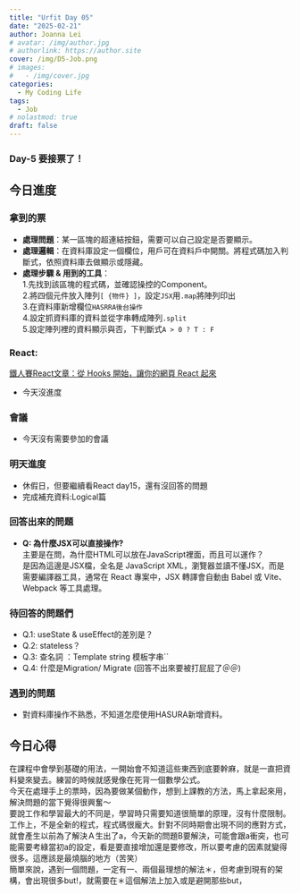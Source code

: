 ```yaml
---
title: "Urfit Day 05"
date: "2025-02-21"
author: Joanna Lei
# avatar: /img/author.jpg
# authorlink: https://author.site
cover: /img/D5-Job.png
# images:
#   - /img/cover.jpg
categories:
  - My Coding Life
tags:
  - Job
# nolastmod: true
draft: false
---
```


### Day-5 要接票了！
  
<!--more-->
  
## 今日進度

### 拿到的票
- **處理問題**：某一區塊的超連結按鈕，需要可以自己設定是否要顯示。  
- **處理邏輯**：在資料庫設定一個欄位，用戶可在資料戶中開關。將程式碼加入判斷式，依照資料庫去做顯示或隱藏。  
- **處理步驟 & 用到的工具**：  
  1.先找到該區塊的程式碼，並確認操控的Component。  
  2.將四個元件放入陣列`[ {物件} ]`，設定`JSX`用`.map`將陣列印出  
  3.在資料庫新增欄位`HASRRA後台操作`  
  4.設定抓資料庫的資料並從字串轉成陣列`.split`  
  5.設定陣列裡的資料顯示與否，下判斷式`A > 0 ? T : F `  


### React:
[鐵人賽React文章：從 Hooks 開始，讓你的網頁 React 起來](https://ithelp.ithome.com.tw/articles/10216355)

- 今天沒進度


### 會議  
- 今天沒有需要參加的會議
 

### 明天進度
- 休假日，但要繼續看React day15，還有沒回答的問題
- 完成補充資料:Logical篇

### 回答出來的問題
- **Q: 為什麼JSX可以直接操作?**   
  主要是在問，為什麼HTML可以放在JavaScript裡面，而且可以運作？    
  是因為這邊是JSX檔，全名是 JavaScript XML，瀏覽器並讀不懂JSX，而是需要編譯器工具，通常在 React 專案中，JSX 轉譯會自動由 Babel 或 Vite、Webpack 等工具處理。


### 待回答的問題們
- Q.1: useState & useEffect的差別是？
- Q.2: stateless？
- Q.3: 查名詞 ：Template string 模板字串``
- Q.4: 什麼是Migration/ Migrate (回答不出來要被打屁屁了＠＠)

### 遇到的問題
- 對資料庫操作不熟悉，不知道怎麼使用HASURA新增資料。

## 今日心得
在課程中會學到基礎的用法，一開始會不知道這些東西到底要幹麻，就是一直把資料變來變去。練習的時候就感覺像在死背一個數學公式。  
今天在處理手上的票時，因為要做某個動作，想到上課教的方法，馬上拿起來用，解決問題的當下覺得很興奮～  
要說工作和學習最大的不同是，學習時只需要知道很簡單的原理，沒有什麼限制。工作上，不是全新的程式，程式碼很龐大。針對不同時期會出現不同的應對方式，就會產生以前為了解決Ａ生出了a，今天新的問題B要解決，可能會跟a衝突，也可能需要考綠當初a的設定，看是要直接增加還是要修改，所以要考慮的因素就變得很多。這應該是最燒腦的地方（苦笑）  
簡單來說，遇到一個問題，一定有一、兩個最理想的解法＊，但考慮到現有的架構，會出現很多but!，就需要在＊這個解法上加入或是避開那些but，